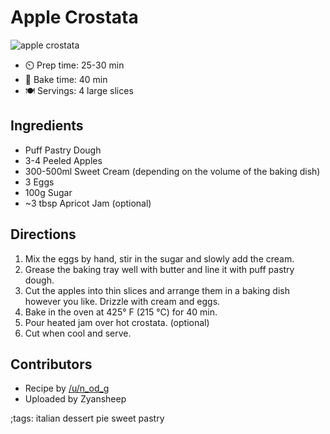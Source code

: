 # Apple Crostata

![apple crostata](pix/apple-crostata.webp "Apple Crostata in Dish")

- ⏲️ Prep time: 25-30 min
- 🍳 Bake time: 40 min
- 🍽️ Servings: 4 large slices

## Ingredients
- Puff Pastry Dough
- 3-4 Peeled Apples
- 300-500ml Sweet Cream (depending on the volume of the baking dish)
- 3 Eggs
- 100g Sugar
- ~3 tbsp Apricot Jam (optional)

## Directions
1. Mix the eggs by hand, stir in the sugar and slowly add the cream.
2. Grease the baking tray well with butter and line it with puff pastry dough.
3. Cut the apples into thin slices and arrange them in a baking dish however you like. Drizzle with cream and eggs.
4. Bake in the oven at 425° F (215 °C) for 40 min.
5. Pour heated jam over hot crostata. (optional)
6. Cut when cool and serve.

## Contributors
- Recipe by [/u/n_od_g](https://www.reddit.com/user/n_od_g)
- Uploaded by Zyansheep

;tags: italian dessert pie sweet pastry
